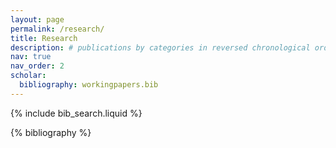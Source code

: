 ```yaml
---
layout: page
permalink: /research/
title: Research
description: # publications by categories in reversed chronological order. generated by jekyll-scholar.
nav: true
nav_order: 2
scholar:
  bibliography: workingpapers.bib
---
```


<!-- _pages/research.md -->

<!-- Bibsearch Feature -->
{% include bib_search.liquid %}

<div class="research">

{% bibliography %}

</div>
